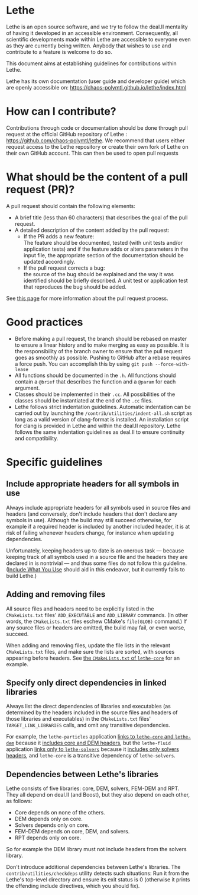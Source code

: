 # Lethe

Lethe is an open source software, and we try to follow the deal.II mentality of having it
developed in an accessible environment. Consequently, all scientific
developments made within Lethe are accessible to everyone even as they are
currently being written. Anybody that wishes to use and contribute to a feature
is welcome to do so.

This document aims at establishing guidelines for contributions within Lethe.

Lethe has its own documentation (user guide and developer guide) which are openly accessible on: https://chaos-polymtl.github.io/lethe/index.html


# How can I contribute?

Contributions through code or documentation should be done through pull
request at the official GitHub repository of Lethe : https://github.com/chaos-polymtl/lethe.
We recommend that users either request access to the Lethe repository or
create their own fork of Lethe on their own GitHub account. This can then be
used to open pull requests

# What should be the content of a pull request (PR)?

A pull request should contain the following elements:

- A brief title (less than 60 characters) that describes the goal of the pull
request.
- A detailed description of the content added by the pull request:
  * If the PR adds a new feature:\
    The feature should be documented, tested (with unit tests and/or application tests) 
    and if the feature adds or alters parameters in the input file, the appropriate section 
    of the documentation should be updated accordingly.
  * If the pull request corrects a bug:\
    the source of the bug should be explained and the way it was identified should be briefly described. 
    A unit test or application test that reproduces the bug should be added.

See [this page](https://chaos-polymtl.github.io/lethe/documentation/contributing.html#pull-requests) for more information about the pull request process.


# Good practices

- Before making a pull request, the branch should be rebased on master to ensure
a linear history and to make merging as easy as possible. It is the responsibility
of the branch owner to ensure that the pull request goes as smoothly as possible.
Pushing to GitHub after a rebase requires a force push. You can accomplish
this by using `git push --force-with-lease`
- All functions should be documented in the `.h`. All functions should contain
a `@brief` that describes the function and a `@param` for each argument.
- Classes should be implemented in their `.cc`. All possibilities of the classes
should be instantiated at the end of the `.cc` files.
- Lethe follows strict indentation guidelines. Automatic indentation can be
carried out by launching the `/contrib/utilities/indent-all.sh` script as
long as a valid version of clang-format is installed. An installation script for
clang is provided in Lethe and within the deal.II repository. Lethe follows the
same indentation guidelines as deal.II to ensure continuity and compatibility.

# Specific guidelines

## Include appropriate headers for all symbols in use

Always include appropriate headers for all symbols used in source files
and headers (and conversely, don't include headers that don't declare
any symbols in use).
Although the build may still succeed otherwise, for example if a
required header is included by another included header, it is at risk of
failing whenever headers change, for instance when updating
dependencies.

Unfortunately, keeping headers up to date is an onerous task — because
keeping track of all symbols used in a source file and the headers they
are declared in is nontrivial — and thus some files do not follow this
guideline.
([Include What You Use][] should aid in this endeavor, but it currently
fails to build Lethe.)

[Include What You Use]: https://github.com/include-what-you-use/include-what-you-use

## Adding and removing files

All source files and headers need to be explicitly listed in the
`CMakeLists.txt` files' `ADD_EXECUTABLE` and `ADD_LIBRARY` commands.
(In other words, the `CMakeLists.txt` files eschew CMake's `file(GLOB)`
command.)
If any source files or headers are omitted, the build may fail, or even
worse, succeed.

When adding and removing files, update the file lists in the relevant
`CMakeLists.txt` files, and make sure the lists are sorted, with sources
appearing before headers.
See [the `CMakeLists.txt` of `lethe-core`](source/core/CMakeLists.txt)
for an example.

## Specify only direct dependencies in linked libraries

Always list the direct dependencies of libraries and executables (as
determined by the headers included in the source files and headers of
those libraries and executables) in the `CMakeLists.txt` files'
`TARGET_LINK_LIBRARIES` calls, and omit any transitive dependencies.

For example, the `lethe-particles` application
[links to `lethe-core` and `lethe-dem`](applications/lethe-particles/CMakeLists.txt)
because it
[includes core and DEM headers](applications/lethe-particles/dem_2d.cc),
but the `lethe-fluid` application
[links only to `lethe-solvers`](applications/lethe-fluid/CMakeLists.txt)
because it
[includes only solvers headers](applications/lethe-fluid/gd_navier_stokes_2d.cc),
and `lethe-core` is a transitive dependency of `lethe-solvers`.

## Dependencies between Lethe's libraries

Lethe consists of five libraries: core, DEM, solvers, FEM-DEM and RPT.
They all depend on deal.II (and Boost), but they also depend on each
other, as follows:

- Core depends on none of the others.
- DEM depends only on core.
- Solvers depends only on core.
- FEM-DEM depends on core, DEM, and solvers.
- RPT depends only on core.

So for example the DEM library must not include headers from the solvers
library.

Don't introduce additional dependencies between Lethe's libraries.
The `contrib/utilities/checkdeps` utility detects such situations:
Run it from the Lethe's top-level directory and ensure its exit status
is 0 (otherwise it prints the offending include directives, which you
should fix).
